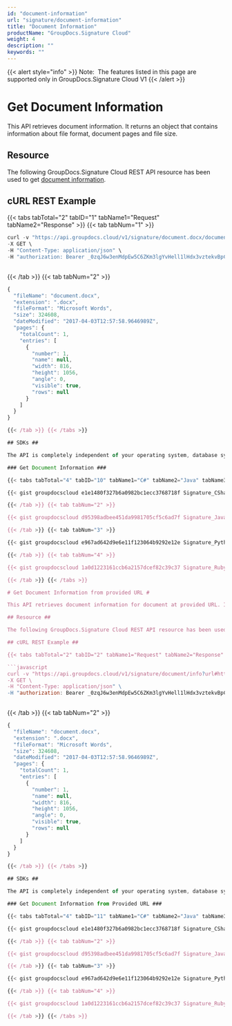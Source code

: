 ```yaml
---
id: "document-information"
url: "signature/document-information"
title: "Document Information"
productName: "GroupDocs.Signature Cloud"
weight: 4
description: ""
keywords: ""
---
```


{{< alert style="info" >}}
Note:  The features listed in this page are supported only in GroupDocs.Signature Cloud V1
{{< /alert >}}

# Get Document Information #

This API retrieves document information. It returns an object that contains information about file format, document pages and file size.

## Resource ##

The following GroupDocs.Signature Cloud REST API resource has been used to get [document information](https://apireference.groupdocs.cloud/signature/#!/File_Info/GetDocumentInfo).

## cURL REST Example ##

{{< tabs tabTotal="2" tabID="1" tabName1="Request" tabName2="Response" >}} {{< tab tabNum="1" >}}

```javascript
curl -v "https://api.groupdocs.cloud/v1/signature/document.docx/document/info" \
-X GET \
-H "Content-Type: application/json" \
-H "authorization: Bearer _0zqJ6w3enMdpEw5C6ZKm3lgYvHell1lHdx3vztekvBpCbZGqMvMplrKNrsVXih9Xe6738GSej2hb0BnwKVVz-ANEOnW0bGqjeiJcEySo2Y9-9VZ1K_rs_p4zZcsMoGNuDkL9G4rowGX9Wd1frChwRXzsJCpJUs9G5fGK-0kochaFTVdMgoOHU8JjUOQ5wiu-_ZQSbR0bMKRamxEyc_P_gv9NU7LTJQTCrP1SIJwem1WTX7GaTr8JRUYE0zsXH2vHUkJ1rNh-1RPblqE6wwrfxkklTCGxAWTxvoaSG-Ax-h2Zl9nZkBCAjS48zzz2kqIWS-K5WUmGPP9hAWQL00_deMB0Qi7xqvf2MWoJ831mFnyse-ZQ80fAqPyFBdYpS-xVFC0Uuc8rVHehydCxD0_oIJWkCU_GuDJpNMv6q4IpM-1RzFn"
 
```

{{< /tab >}} {{< tab tabNum="2" >}}

```javascript
{
  "fileName": "document.docx",
  "extension": ".docx",
  "fileFormat": "Microsoft Words",
  "size": 324608,
  "dateModified": "2017-04-03T12:57:58.9646989Z",
  "pages": {
    "totalCount": 1,
    "entries": [
      {
        "number": 1,
        "name": null,
        "width": 816,
        "height": 1056,
        "angle": 0,
        "visible": true,
        "rows": null
      }
    ]
  }
}

{{< /tab >}} {{< /tabs >}}

## SDKs ##

The API is completely independent of your operating system, database system or development language. We provide and support API SDKs in many development languages in order to make it even easier to integrate. You can see our available SDKs list [here](signature/available-sdks).

### Get Document Information ###

{{< tabs tabTotal="4" tabID="10" tabName1="C#" tabName2="Java" tabName3="Python" tabName4="Ruby" >}} {{< tab tabNum="1" >}}

{{< gist groupdocscloud e1e1480f327b6a0982bc1ecc3768718f Signature_CSharp_DocumentInfo_File.cs >}}

{{< /tab >}} {{< tab tabNum="2" >}}

{{< gist groupdocscloud d95398adbee451da9981705cf5c6ad7f Signature_Java_DocumentInfo_File.java >}}

{{< /tab >}} {{< tab tabNum="3" >}}

{{< gist groupdocscloud e967ad642d9e6e11f123064b9292e12e Signature_Python_DocumentInfo_File.py >}}

{{< /tab >}} {{< tab tabNum="4" >}}

{{< gist groupdocscloud 1a0d1223161ccb6a2157dcef82c39c37 Signature_Ruby_DocumentInfo_File.rb >}}

{{< /tab >}} {{< /tabs >}}

# Get Document Information from provided URL #

This API retrieves document information for document at provided URL. It retrieves file from specified URL and tries to detect file type when fileName parameter is not specified. It saves retrieved file in storage, uses fileName and folder parameters to specify desired file name and folder to save file. When file with specified name already exists in storage new unique file name will be used. It returns an object that contains information about file format and file size. It also includes information about document pages and attachments.

## Resource ##

The following GroupDocs.Signature Cloud REST API resource has been used to get [document information from provided URL](https://apireference.groupdocs.cloud/signature/#!/File_Info/GetDocumentInfoFromUrl).

## cURL REST Example ##

{{< tabs tabTotal="2" tabID="2" tabName1="Request" tabName2="Response" >}} {{< tab tabNum="1" >}}

```javascript
curl -v "https://api.groupdocs.cloud/v1/signature/document/info?url#https%3a%2f%2fwww.dropbox.com%2fs%2fumokluz338w4ng7%2fone-page.docx%3fdl%3d1" \
-X GET \
-H "Content-Type: application/json" \
-H "authorization: Bearer _0zqJ6w3enMdpEw5C6ZKm3lgYvHell1lHdx3vztekvBpCbZGqMvMplrKNrsVXih9Xe6738GSej2hb0BnwKVVz-ANEOnW0bGqjeiJcEySo2Y9-9VZ1K_rs_p4zZcsMoGNuDkL9G4rowGX9Wd1frChwRXzsJCpJUs9G5fGK-0kochaFTVdMgoOHU8JjUOQ5wiu-_ZQSbR0bMKRamxEyc_P_gv9NU7LTJQTCrP1SIJwem1WTX7GaTr8JRUYE0zsXH2vHUkJ1rNh-1RPblqE6wwrfxkklTCGxAWTxvoaSG-Ax-h2Zl9nZkBCAjS48zzz2kqIWS-K5WUmGPP9hAWQL00_deMB0Qi7xqvf2MWoJ831mFnyse-ZQ80fAqPyFBdYpS-xVFC0Uuc8rVHehydCxD0_oIJWkCU_GuDJpNMv6q4IpM-1RzFn"
 
```

{{< /tab >}} {{< tab tabNum="2" >}}

```javascript
{
  "fileName": "document.docx",
  "extension": ".docx",
  "fileFormat": "Microsoft Words",
  "size": 324608,
  "dateModified": "2017-04-03T12:57:58.9646989Z",
  "pages": {
    "totalCount": 1,
    "entries": [
      {
        "number": 1,
        "name": null,
        "width": 816,
        "height": 1056,
        "angle": 0,
        "visible": true,
        "rows": null
      }
    ]
  }
}

{{< /tab >}} {{< /tabs >}}

## SDKs ##

The API is completely independent of your operating system, database system or development language. We provide and support API SDKs in many development languages in order to make it even easier to integrate. You can see our available SDKs list [here](signature/available-sdks).

### Get Document Information from Provided URL ###

{{< tabs tabTotal="4" tabID="11" tabName1="C#" tabName2="Java" tabName3="Python" tabName4="Ruby" >}} {{< tab tabNum="1" >}}

{{< gist groupdocscloud e1e1480f327b6a0982bc1ecc3768718f Signature_CSharp_DocumentInfo_URL.cs >}}

{{< /tab >}} {{< tab tabNum="2" >}}

{{< gist groupdocscloud d95398adbee451da9981705cf5c6ad7f Signature_Java_DocumentInfo_URL.java >}}

{{< /tab >}} {{< tab tabNum="3" >}}

{{< gist groupdocscloud e967ad642d9e6e11f123064b9292e12e Signature_Python_DocumentInfo_URL.py >}}

{{< /tab >}} {{< tab tabNum="4" >}}

{{< gist groupdocscloud 1a0d1223161ccb6a2157dcef82c39c37 Signature_Ruby_DocumentInfo_URL.rb >}}

{{< /tab >}} {{< /tabs >}}
